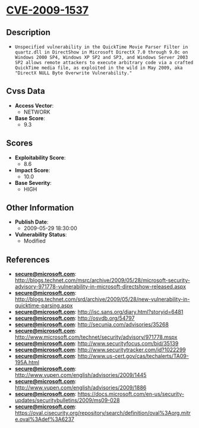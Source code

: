 
# [CVE-2009-1537](http://blogs.technet.com/msrc/archive/2009/05/28/microsoft-security-advisory-971778-vulnerability-in-microsoft-directshow-released.aspx)

## Description

- `Unspecified vulnerability in the QuickTime Movie Parser Filter in quartz.dll in DirectShow in Microsoft DirectX 7.0 through 9.0c on Windows 2000 SP4, Windows XP SP2 and SP3, and Windows Server 2003 SP2 allows remote attackers to execute arbitrary code via a crafted QuickTime media file, as exploited in the wild in May 2009, aka "DirectX NULL Byte Overwrite Vulnerability."`

## Cvss Data

- **Access Vector**:
  - NETWORK
- **Base Score**:
  - 9.3

## Scores

- **Exploitability Score**:
  - 8.6
- **Impact Score**:
  - 10.0
- **Base Severity**:
  - HIGH

## Other Information

- **Publish Date**:
  - 2009-05-29 18:30:00
- **Vulnerability Status**:
  - Modified

## References

- **secure@microsoft.com**: http://blogs.technet.com/msrc/archive/2009/05/28/microsoft-security-advisory-971778-vulnerability-in-microsoft-directshow-released.aspx
- **secure@microsoft.com**: http://blogs.technet.com/srd/archive/2009/05/28/new-vulnerability-in-quicktime-parsing.aspx
- **secure@microsoft.com**: http://isc.sans.org/diary.html?storyid=6481
- **secure@microsoft.com**: http://osvdb.org/54797
- **secure@microsoft.com**: http://secunia.com/advisories/35268
- **secure@microsoft.com**: http://www.microsoft.com/technet/security/advisory/971778.mspx
- **secure@microsoft.com**: http://www.securityfocus.com/bid/35139
- **secure@microsoft.com**: http://www.securitytracker.com/id?1022299
- **secure@microsoft.com**: http://www.us-cert.gov/cas/techalerts/TA09-195A.html
- **secure@microsoft.com**: http://www.vupen.com/english/advisories/2009/1445
- **secure@microsoft.com**: http://www.vupen.com/english/advisories/2009/1886
- **secure@microsoft.com**: https://docs.microsoft.com/en-us/security-updates/securitybulletins/2009/ms09-028
- **secure@microsoft.com**: https://oval.cisecurity.org/repository/search/definition/oval%3Aorg.mitre.oval%3Adef%3A6237
